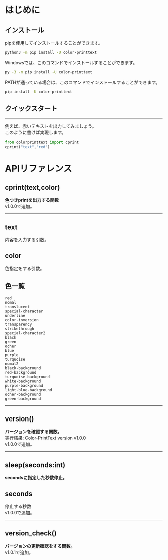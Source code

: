 # はじめに
## インストール
pipを使用してインストールすることができます。
```sh
python3 -m pip install -U color-printtext
```
Windowsでは、このコマンドでインストールすることができます。
```sh
py -3 -m pip install -U color-printtext
```
PATHが通っている場合は、このコマンドでインストールすることができます。
```sh
pip install -U color-printtext
```
## クイックスタート
----------
例えば、赤いテキストを出力してみましょう。<br>
このように書けば実現します。
```py
from colorprinttext import cprint
cprint("text","red")
```
# APIリファレンス
## cprint(text,color)
**色つきprintを出力する関数**
<br>v1.0.0で追加。

----------
## text<br>
内容を入力する引数。

## color
色指定をする引数。
## 色一覧
`red`<br>
`nomal`<br>
`translucent`<br>
`special-character`<br>
`underline`<br>
`color-inversion`<br>
`transparency`<br>
`strikethrough`<br>
`special-character2`<br>
`black`<br>
`green`<br>
`ocher`<br>
`blue`<br>
`purple`<br>
`turquoise`<br>
`nomal2`<br>
`black-background`<br>
`red-background`<br>
`turquoise-background`<br>
`white-background`<br>
`purple-background`<br>
`light-blue-background`<br>
`ocher-background`<br>
`green-background`


-------
## version()
**バージョンを確認する関数。**<br>
実行結果: Color-PrintText version v1.0.0
<br>v1.0.0で追加。

-------
## sleep(seconds:int)
**secondsに指定した秒数停止。**<br>
## seconds
停止する秒数
<br>v1.0.0で追加。

-------
## version_check()
**バージョンの更新確認をする関数。**
<br>v1.0.1で追加。
